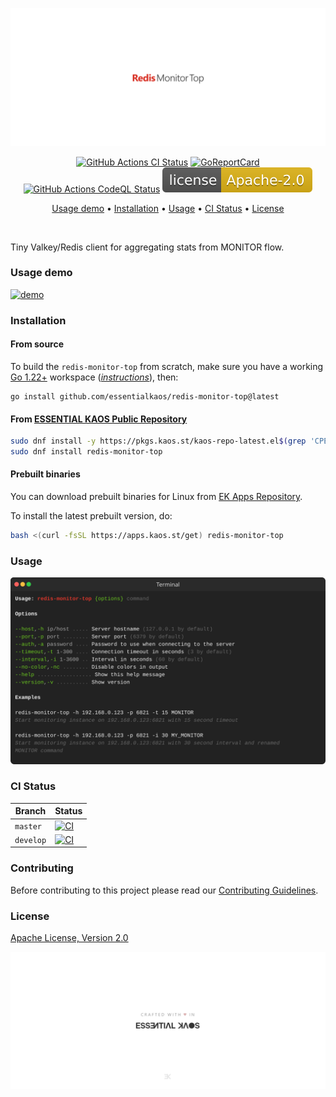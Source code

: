 <p align="center"><a href="#readme"><img src=".github/images/card.svg"/></a></p>

<p align="center">
  <a href="https://kaos.sh/w/redis-monitor-top/ci"><img src="https://kaos.sh/w/redis-monitor-top/ci.svg" alt="GitHub Actions CI Status" /></a>
  <a href="https://kaos.sh/r/redis-monitor-top"><img src="https://kaos.sh/r/redis-monitor-top.svg" alt="GoReportCard" /></a>
  <a href="https://kaos.sh/w/redis-monitor-top/codeql"><img src="https://kaos.sh/w/redis-monitor-top/codeql.svg" alt="GitHub Actions CodeQL Status" /></a>
  <a href="#license"><img src=".github/images/license.svg"/></a>
</p>

<p align="center"><a href="#usage-demo">Usage demo</a> • <a href="#installation">Installation</a> • <a href="#usage">Usage</a> • <a href="#ci-status">CI Status</a> • <a href="#license">License</a></p>

<br/>

Tiny Valkey/Redis client for aggregating stats from MONITOR flow.

### Usage demo

[![demo](https://github.com/user-attachments/assets/d950d832-1a52-40de-b5cc-92e389812062)](#usage-demo)

### Installation

#### From source

To build the `redis-monitor-top` from scratch, make sure you have a working [Go 1.22+](https://github.com/essentialkaos/.github/blob/master/GO-VERSION-SUPPORT.md) workspace (_[instructions](https://go.dev/doc/install)_), then:

```
go install github.com/essentialkaos/redis-monitor-top@latest
```

#### From [ESSENTIAL KAOS Public Repository](https://kaos.sh/kaos-repo)

```bash
sudo dnf install -y https://pkgs.kaos.st/kaos-repo-latest.el$(grep 'CPE_NAME' /etc/os-release | tr -d '"' | cut -d':' -f5).noarch.rpm
sudo dnf install redis-monitor-top
```

#### Prebuilt binaries

You can download prebuilt binaries for Linux from [EK Apps Repository](https://apps.kaos.st/redis-monitor-top/latest).

To install the latest prebuilt version, do:

```bash
bash <(curl -fsSL https://apps.kaos.st/get) redis-monitor-top
```

### Usage

<img src=".github/images/usage.svg" />

### CI Status

| Branch | Status |
|--------|--------|
| `master` | [![CI](https://kaos.sh/w/redis-monitor-top/ci.svg?branch=master)](https://kaos.sh/w/redis-monitor-top/ci?query=branch:master) |
| `develop` | [![CI](https://kaos.sh/w/redis-monitor-top/ci.svg?branch=master)](https://kaos.sh/w/redis-monitor-top/ci?query=branch:develop) |

### Contributing

Before contributing to this project please read our [Contributing Guidelines](https://github.com/essentialkaos/.github/blob/master/CONTRIBUTING.md).

### License

[Apache License, Version 2.0](https://www.apache.org/licenses/LICENSE-2.0)

<p align="center"><a href="https://kaos.dev"><img src="https://raw.githubusercontent.com/essentialkaos/.github/refs/heads/master/images/ekgh.svg"/></a></p>
